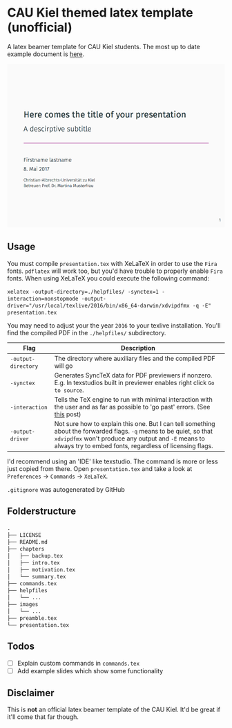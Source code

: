 # CAU Kiel themed latex template (unofficial)
A latex beamer template for CAU Kiel students. The most up to date example document is [here](./helpfiles/presentation.pdf).

![Main slide example screenshot](./images/demo-screenshot.png)

## Usage

You must compile `presentation.tex` with XeLaTeX in order to use the `Fira` fonts. `pdflatex` will work too, but you'd have trouble to properly enable `Fira` fonts. When using XeLaTeX you could execute the following command:
```shell
xelatex -output-directory=./helpfiles/ -synctex=1 -interaction=nonstopmode -output-driver="/usr/local/texlive/2016/bin/x86_64-darwin/xdvipdfmx -q -E" presentation.tex
```
You may need to adjust your the year `2016` to your texlive installation. You'll find the compiled PDF in the `./helpfiles/` subdirectory.

Flag | Description
---|---
`-output-directory`  |  The directory where auxiliary files and the compiled PDF will go
`-synctex`| Generates SyncTeX data for PDF previewers if nonzero. E.g. In texstudios built in previewer enables right click `Go to source`.
`-interaction`  |  Tells the TeX engine to run with minimal interaction with the user and as far as possible to 'go past' errors. (See [this](http://tex.stackexchange.com/a/258816/113577) post)
`-output-driver` | Not sure how to explain this one. But I can tell something about the forwarded flags. `-q` means to be quiet, so that `xdvipdfmx` won't produce any output and `-E` means to always try to embed fonts, regardless of licensing flags.

I'd recommend using an 'IDE' like texstudio. The command is more or less just copied from there. Open `presentation.tex` and take a look at `Preferences` -> `Commands` -> `XeLaTeX`.

`.gitignore` was autogenerated by GitHub

## Folderstructure
```
.
├── LICENSE
├── README.md
├── chapters
│   ├── backup.tex
│   ├── intro.tex
│   ├── motivation.tex
│   └── summary.tex
├── commands.tex
├── helpfiles
│   └── ...
├── images
│   └── ...
├── preamble.tex
└── presentation.tex
```

## Todos
- [ ] Explain custom commands in `commands.tex`
- [ ] Add example slides which show some functionality

## Disclaimer
This is **not** an official latex beamer template of the CAU Kiel. It'd be great if it'll come that far though.

